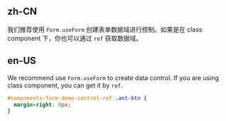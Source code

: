 ## zh-CN

我们推荐使用 `Form.useForm` 创建表单数据域进行控制。如果是在 class component 下，你也可以通过 `ref` 获取数据域。

## en-US

We recommend use `Form.useForm` to create data control. If you are using class component, you can get it by `ref`.

```css
#components-form-demo-control-ref .ant-btn {
  margin-right: 8px;
}
```
